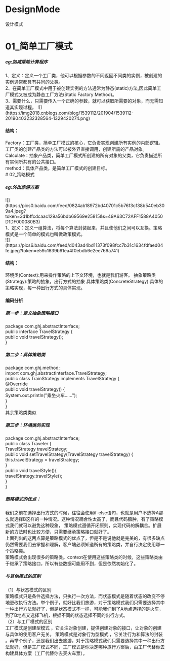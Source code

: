 # DesignMode
 设计模式
# 01_简单工厂模式
<h5>eg:加减乘除计算程序</h5>
1、定义：定义一个工厂类，他可以根据参数的不同返回不同类的实例，被创建的实例通常都具有共同的父类。<br/>
2、在简单工厂模式中用于被创建实例的方法通常为静态(static)方法,因此简单工厂模式又被成为静态工厂方法(Static Factory Method)。<br/>
3、需要什么，只需要传入一个正确的参数，就可以获取所需要的对象，而无需知道其实现过程。
![](https://img2018.cnblogs.com/blog/1539112/201904/1539112-20190403232328564-1329420274.png)
<h4>结构：</h4>
Factory：工厂类，简单工厂模式的核心，它负责实现创建所有实例的内部逻辑。工厂类的创建产品类的方法可以被外界直接调用，创建所需的产品对象。<br/>
Calculate：抽象产品类，简单工厂模式所创建的所有对象的父类，它负责描述所有实例所共有的公共接口。<br/>
method：具体产品类，是简单工厂模式的创建目标。<br/>
# 02_策略模式
<h5>eg:外出旅游方案</h5>
![](https://pics0.baidu.com/feed/0824ab18972bd40701c5b76f3cf38b540eb309a4.jpeg?token=3d1bffcdcaac129a56bdb69569e25815&s=49A63C72AFF1588A4050D1DF000080B3)<br/>
1、定义：定义一组算法，将每个算法封装起来，并且使他们之间可以互换。策略模式是一个简单的模式也叫做政策模式。<br/>
![](https://pics6.baidu.com/feed/d043ad4bd11373f098fcc7b31c1634fdfaed04fe.jpeg?token=e59c1839b91ea4f0ebdb6e2ee769a741)
<h4>结构：</h4>
环境类(Context):用来操作策略的上下文环境，也就是我们游客。
抽象策略类(Strategy):策略的抽象，出行方式的抽象
具体策略类(ConcreteStrategy):具体的策略实现，每一种出行方式的具体实现。
<h4>编码分析</h4>
<h5>第一步：定义抽象策略接口</h5>
package com.ghj.abstractInterface;<br/>
public interface TravelStrategy {<br/>
    public void travelStrategy();<br/>
}<br/>
<h5>第二步：具体策略类</h5>
package com.ghj.method;<br/>
import com.ghj.abstractInterface.TravelStrategy;<br/>
public class TrainStrategy implements TravelStrategy {<br/>
    @Override<br/>
    public void travelStrategy() {<br/>
        System.out.println("乘坐火车......");<br/>
    }<br/>
}<br/>
其余策略类类似<br/>
<h5>第三步：环境类的实现</h5>
package com.ghj.abstractInterface;<br/>
public class Traveler {<br/>
    TravelStrategy travelStrategy;<br/>
    public void setTravelStrategy(TravelStrategy travelStrategy) {<br/>
        this.travelStrategy = travelStrategy;<br/>
    }<br/>
    public void travelStyle(){<br/>
        travelStrategy.travelStyle();<br/>
    }<br/>
}<br/>
<h5>策略模式的优点：</h5>
我们之前在选择出行方式的时候，往往会使用if-else语句，也就是用户不选择A那么就选择B这样的一种情况。这种情况耦合性太高了，而且代码臃肿，有了策略模式我们就可以避免这种现象，
策略模式遵循开闭原则，实现代码的解耦合。扩展新的方法时也比较方便，只需要继承策略接口就好了。<br/>
上面列出的这两点算是策略模式的优点了，但是不是说他就是完美的，有很多缺点仍然需要我们去掌握和理解，客户端必须知道所有的策略类，并自行决定使用哪一个策略类。<br/>
策略模式会出现很多的策略类。context在使用这些策略类的时候，这些策略类由于继承了策略接口，所以有些数据可能用不到，但是依然初始化了。<br/>
<h5>与其他模式的区别</h5>
（1）与状态模式的区别<br/>
策略模式只是条件选择方法，只执行一次方法，而状态模式是随着状态的改变不停地更改执行方法。举个例子，就好比我们旅游，对于策略模式我们只需要选择其中一种出行方法就好了，但是状态模式不一样，可能我们到了A地点选择的是火车，到了B地点又选择飞机，根据不同的状态选择不同的出行方式。<br/>
（2）与工厂模式的区别<br/>
工厂模式是创建型模式 ，它关注对象创建，提供创建对象的接口，让对象的创建与具体的使用客户无关。 策略模式是对象行为型模式 ，它关注行为和算法的封装 。再举个例子，还是我们出去旅游，对于策略模式我们只需要选择其中一种出行方法就好，但是工厂模式不同，工厂模式是你决定哪种旅行方案后，由工厂代替你去构建具体方案（工厂代替你去买火车票）。<br/>

